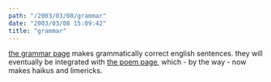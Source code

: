 ```yaml
---
path: "/2003/03/08/grammar" 
date: "2003/03/08 15:09:42" 
title: "grammar" 
---
```

<p><a href="http://www.randomchaos.com/grammar.php">the grammar page</a> makes grammatically correct english sentences. they will eventually be integrated with <a href="http://www.randomchaos.com/poetry.php">the poem page</a>, which - by the way - now makes haikus and limericks.</p>